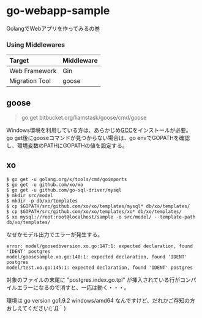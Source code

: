 # go-webapp-sample
GolangでWebアプリを作ってみるの巻

### Using Middlewares

| Target          | Middleware |
| :--             | :--        |
| Web Framework   | Gin        |
| Migration Tool  | goose      |

goose
---
> go get bitbucket.org/liamstask/goose/cmd/goose

Windows環境を利用している方は、あらかじめ[GCC](http://tdm-gcc.tdragon.net/)をインストールが必要。
go get後にgooseコマンドが見つからない場合は、go envでGOPATHを確認し、環境変数のPATHにGOPATHの値を設定する。

xo
---
```
$ go get -u golang.org/x/tools/cmd/goimports
$ go get -u github.com/xo/xo
$ go get -u github.com/go-sql-driver/mysql
$ mkdir src/model
$ mkdir -p db/xo/templates
$ cp $GOPATH/src/github.com/xo/xo/templates/mysql* db/xo/templates/
$ cp $GOPATH/src/github.com/xo/xo/templates/xo* db/xo/templates/
$ xo mysql://root:root@localhost/sample -o src/model/ --template-path db/xo/templates/
```

なぜかモデル出力でエラーが発生する。
```
error: model/goosedbversion.xo.go:147:1: expected declaration, found 'IDENT' postgres
model/goosesample.xo.go:140:1: expected declaration, found 'IDENT' postgres
model/test.xo.go:145:1: expected declaration, found 'IDENT' postgres
```
対象のファイルの末尾に "postgres.index.go.tpl" が挿入されている行がコンパイルエラーになるので消すと、一応は動く・・・。

環境は go version go1.9.2 windows/amd64 なんですけど、だれかご存知の方おしえてください(;´Д｀)
